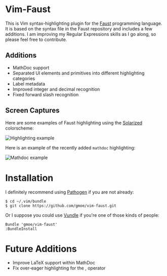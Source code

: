 Vim-Faust
=========

[Faust]: http://faust.grame.fr/
[Solarized]: http://ethanschoonover.com/solarized

This is Vim syntax-highlighting plugin for the [Faust][] programming language. It is based
on the syntax file in the Faust repository and includes a few additions. I am improving my
Regular Expressions skills as I go along, so please feel free to contribute.

Additions
---------

* MathDoc support
* Separated UI elements and primitives into different highlighting categories
* Label metadata 
* Improved integer and decimal recognition 
* Fixed forward slash recognition

Screen Captures
---------------

Here are some examples of Faust highlighting using the [Solarized][] colorscheme:

![Highlighting example](http://griffinmoe.com/images/vim-faust/solarized_cap.png)

Here is an example of the recently added `mathdoc` highlighting:

![Mathdoc example](http://griffinmoe.com/images/vim-faust/solarized_mdoc_cap.png)

Installation
============

[Pathogen]: https://github.com/tpope/vim-pathogen
[Vundle]: https://github.com/gmarik/vundle

I definitely recommend using [Pathogen][] if you are not already:

    $ cd ~/.vim/bundle
    $ git clone https://github.com/gmoe/vim-faust.git

Or I suppose you could use [Vundle][] if you're one of those kinds of people:

    Bundle 'gmoe/vim-faust'
    :BundleInstall

Future Additions
================

* Improve LaTeX support within MathDoc
* Fix over-eager highlighting for the , operator
